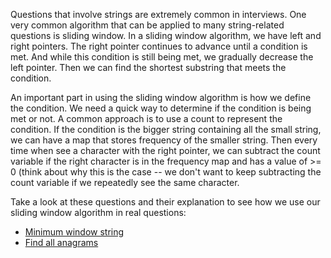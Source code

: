 Questions that involve strings are extremely common in interviews. One very common algorithm that can be applied to many string-related questions is sliding window. In a sliding window algorithm, we have left and right pointers. The right pointer continues to advance until a condition is met. And while this condition is still being met, we gradually decrease the left pointer. Then we can find the shortest substring that meets the condition. 

An important part in using the sliding window algorithm is how we define the condition. We need a quick way to determine if the condition is being met or not. A common approach is to use a count to represent the condition. If the condition is the bigger string containing all the small string, we can have a map that stores frequency of the smaller string. Then every time when see a character with the right pointer, we can subtract the count variable if the right character is in the frequency map and has a value of >= 0 (think about why this is the case -- we don't want to keep subtracting the count variable if we repeatedly see the same character.

Take a look at these questions and their explanation to see how we use our sliding window algorithm in real questions:
- [Minimum window string](https://github.com/wonjoolee95/interview-questions/blob/master/string/MinWindow.java)
- [Find all anagrams](https://github.com/wonjoolee95/interview-questions/blob/master/string/FindAnagrams.java)
